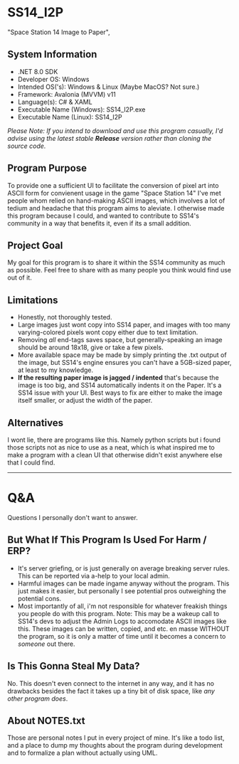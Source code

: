 # SS14_I2P
"Space Station 14 Image to Paper",

## System Information
- .NET 8.0 SDK
- Developer OS: Windows
- Intended OS('s): Windows & Linux (Maybe MacOS? Not sure.)
- Framework: Avalonia (MVVM) v11
- Language(s): C# & XAML
- Executable Name (Windows): SS14_I2P.exe
- Executable Name (Linux):   SS14_I2P

*Please Note: If you intend to download and use this program casually, I'd advise using the latest stable **Release** version rather than cloning the source code.*

## Program Purpose
To provide one a sufficient UI to facilitate the conversion of pixel art into ASCII form for convienent usage in the game "Space Station 14" I've met people whom relied on hand-making ASCII images, which involves a lot of tedium and headache that this program aims to aleviate. I otherwise made this program because I could, and wanted to contribute to SS14's community in a way that benefits it, even if its a small addition.

## Project Goal
My goal for this program is to share it within the SS14 community as much as possible. Feel free to share with as many people you think would find use out of it.

## Limitations
- Honestly, not thoroughly tested.
- Large images just wont copy into SS14 paper, and images with too many varying-colored pixels wont copy either due to text limitation.
- Removing *all* end-tags saves space, but generally-speaking an image should be around 18x18, give or take a few pixels.
- More available space may be made by simply printing the .txt output of the image, but SS14's engine ensures you can't have a 5GB-sized paper, at least to my knowledge.
- **If the resulting paper image is jagged / indented** that's because the image is too big, and SS14 automatically indents it on the Paper. It's a SS14 issue with your UI. Best ways to fix are either to make the image itself smaller, or adjust the width of the paper.

## Alternatives
I wont lie, there are programs like this. Namely python scripts but i found those scripts not as nice to use as a neat, which is what inspired me to make a program with a clean UI that otherwise didn't exist anywhere else that I could find.

---

# Q&A
Questions I personally don't want to answer.

## But What If This Program Is Used For Harm / ERP?
- It's server griefing, or is just generally on average breaking server rules. This can be reported via a-help to your local admin.
- Harmful images can be made ingame anyway without the program. This just makes it easier, but personally I see potential pros outweighing the potential cons.
- Most importantly of all, i'm not responsible for whatever freakish things you people do with this program.
Note: This may be a wakeup call to SS14's devs to adjust the Admin Logs to accomodate ASCII images like this. These images can be written, copied, and etc. en masse WITHOUT the program, so it is only a matter of time until it becomes a concern to *someone* out there.

## Is This Gonna Steal My Data?
No. This doesn't even connect to the internet in any way, and it has no drawbacks besides the fact it takes up a tiny bit of disk space, like *any other program does*.

## About NOTES.txt
Those are personal notes I put in every project of mine. It's like a todo list, and a place to dump my thoughts about the program during development and to formalize a plan without actually using UML.
